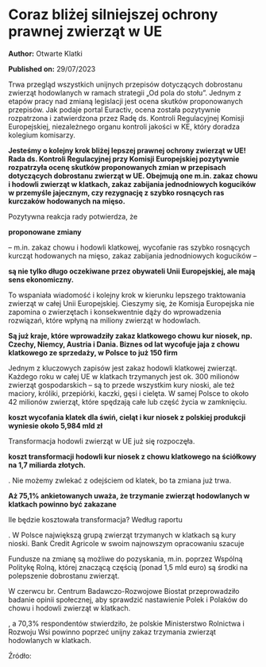 # Coraz bliżej silniejszej ochrony prawnej zwierząt w UE

**Author:** Otwarte Klatki

**Published on:** <span class="ml-10 mb-10">29/07/2023</span>

Trwa przegląd wszystkich unijnych przepisów dotyczących dobrostanu zwierząt hodowlanych w ramach strategii „Od pola do stołu”. Jednym z etapów pracy nad zmianą legislacji jest ocena skutków proponowanych przepisów. Jak podaje portal Euractiv, ocena została pozytywnie rozpatrzona i zatwierdzona przez Radę ds. Kontroli Regulacyjnej Komisji Europejskiej, niezależnego organu kontroli jakości w KE, który doradza kolegium komisarzy.

**Jesteśmy o kolejny krok bliżej lepszej prawnej ochrony zwierząt w UE! Rada ds. Kontroli Regulacyjnej przy Komisji Europejskiej pozytywnie rozpatrzyła ocenę skutków proponowanych zmian w przepisach dotyczących dobrostanu zwierząt w UE. Obejmują one m.in. zakaz chowu i hodowli zwierząt w klatkach, zakaz zabijania jednodniowych kogucików w przemyśle jajecznym, czy rezygnację z szybko rosnących ras kurczaków hodowanych na mięso.**

Pozytywna reakcja rady potwierdza, że

**proponowane zmiany**

– m.in. zakaz chowu i hodowli klatkowej, wycofanie ras szybko rosnących kurcząt hodowanych na mięso, zakaz zabijania jednodniowych kogucików –

**są nie tylko długo oczekiwane przez obywateli Unii Europejskiej, ale mają sens ekonomiczny.**

To wspaniała wiadomość i kolejny krok w kierunku lepszego traktowania zwierząt w całej Unii Europejskiej. Cieszymy się, że Komisja Europejska nie zapomina o zwierzętach i konsekwentnie dąży do wprowadzenia rozwiązań, które wpłyną na miliony zwierząt w hodowlach.

**Są już kraje, które wprowadziły zakaz klatkowego chowu kur niosek, np. Czechy, Niemcy, Austria i Dania. Biznes od lat wycofuje jaja z chowu klatkowego ze sprzedaży, w Polsce to już 150 firm**

Jednym z kluczowych zapisów jest zakaz hodowli klatkowej zwierząt. Każdego roku w całej UE w klatkach trzymanych jest ok. 300 milionów zwierząt gospodarskich – są to przede wszystkim kury nioski, ale też maciory, króliki, przepiórki, kaczki, gęsi i cielęta. W samej Polsce to około 42 milionów zwierząt, które spędzają całe lub część życia w zamknięciu.

**koszt wycofania klatek dla świń, cieląt i kur niosek z polskiej produkcji wyniesie około 5,984 mld zł**

Transformacja hodowli zwierząt w UE już się rozpoczęła.

**koszt transformacji hodowli kur niosek z chowu klatkowego na ściółkowy na 1,7 miliarda złotych.**

. Nie możemy zwlekać z odejściem od klatek, bo ta zmiana już trwa.

**Aż 75,1% ankietowanych uważa, że trzymanie zwierząt hodowlanych w klatkach powinno być zakazane**

Ile będzie kosztowała transformacja? Według raportu

. W Polsce największą grupą zwierząt trzymanych w klatkach są kury nioski. Bank Credit Agricole w swoim najnowszym opracowaniu szacuje

Fundusze na zmianę są możliwe do pozyskania, m.in. poprzez Wspólną Politykę Rolną, której znaczącą częścią (ponad 1,5 mld euro) są środki na polepszenie dobrostanu zwierząt.

W czerwcu br. Centrum Badawczo-Rozwojowe Biostat przeprowadziło badanie opinii społecznej, aby sprawdzić nastawienie Polek i Polaków do chowu i hodowli zwierząt w klatkach.

, a 70,3% respondentów stwierdziło, że polskie Ministerstwo Rolnictwa i Rozwoju Wsi powinno poprzeć unijny zakaz trzymania zwierząt hodowlanych w klatkach.

Źródło:


